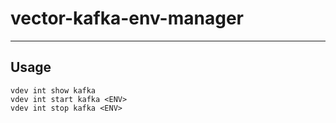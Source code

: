 # vector-kafka-env-manager

-----

## Usage

```text
vdev int show kafka
vdev int start kafka <ENV>
vdev int stop kafka <ENV>
```
